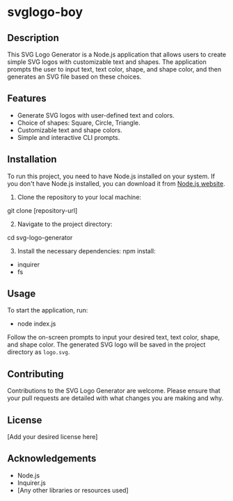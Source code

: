 # svglogo-boy


## Description

This SVG Logo Generator is a Node.js application that allows users to create simple SVG logos with customizable text and shapes. The application prompts the user to input text, text color, shape, and shape color, and then generates an SVG file based on these choices.

## Features

- Generate SVG logos with user-defined text and colors.
- Choice of shapes: Square, Circle, Triangle.
- Customizable text and shape colors.
- Simple and interactive CLI prompts.

## Installation

To run this project, you need to have Node.js installed on your system. If you don't have Node.js installed, you can download it from [Node.js website](https://nodejs.org/).

1. Clone the repository to your local machine:

git clone [repository-url]



2. Navigate to the project directory:

  cd svg-logo-generator



3. Install the necessary dependencies:
   npm install:
- inquirer
- fs 




## Usage

To start the application, run:


- node index.js




Follow the on-screen prompts to input your desired text, text color, shape, and shape color. The generated SVG logo will be saved in the project directory as `logo.svg`.

## Contributing

Contributions to the SVG Logo Generator are welcome. Please ensure that your pull requests are detailed with what changes you are making and why.

## License

[Add your desired license here]

## Acknowledgements

- Node.js
- Inquirer.js
- [Any other libraries or resources used]
